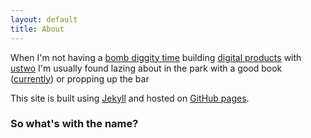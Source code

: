 ```yaml
---
layout: default
title: About
---
```


When I'm not having a [bomb diggity time](https://www.instagram.com/explore/tags/austwo/) building [digital products](https://ustwo.com/blog/askies) with [ustwo](https://ustwo.com/what-we-do) I'm usually found lazing about in the park with a good book ([currently](http://english.lem.pl/works/novels/the-star-diaries)) or propping up the bar

This site is built using [Jekyll](https://jekyllrb.com) and hosted on [GitHub pages](https://pages.github.com/).

### So what's with the name?
